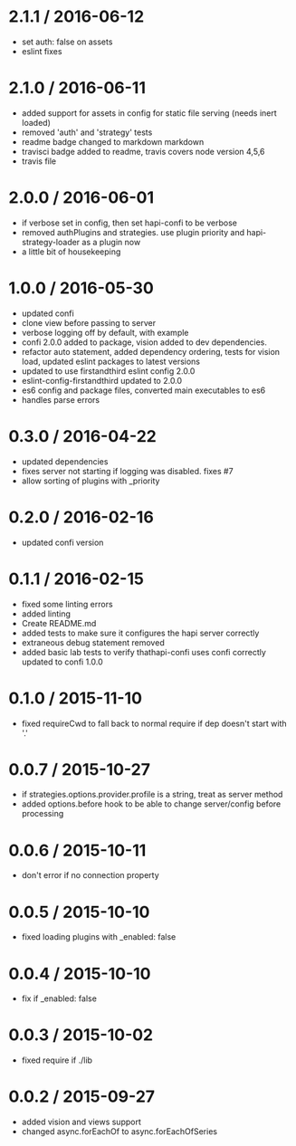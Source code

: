 
2.1.1 / 2016-06-12
==================

  * set auth: false on assets
  * eslint fixes

2.1.0 / 2016-06-11
==================

  * added support for assets in config for static file serving (needs inert loaded)
  * removed 'auth' and 'strategy' tests
  * readme badge changed to markdown markdown
  * travisci badge added to readme, travis covers node version 4,5,6
  * travis file

2.0.0 / 2016-06-01
==================

  * if verbose set in config, then set hapi-confi to be verbose
  * removed authPlugins and strategies. use plugin priority and hapi-strategy-loader as a plugin now
  * a little bit of housekeeping

1.0.0 / 2016-05-30
==================

  * updated confi
  * clone view before passing to server
  * verbose logging off by default, with example
  * confi 2.0.0 added to package, vision added to dev dependencies.
  * refactor auto statement, added dependency ordering, tests for vision load, updated eslint packages to latest versions
  * updated to use firstandthird eslint config 2.0.0
  * eslint-config-firstandthird updated to 2.0.0
  * es6 config and package files, converted main executables to es6
  * handles parse errors

0.3.0 / 2016-04-22
==================

  * updated dependencies
  * fixes server not starting if logging was disabled. fixes #7
  * allow sorting of plugins with _priority

0.2.0 / 2016-02-16
==================

  * updated confi version

0.1.1 / 2016-02-15
==================

  * fixed some linting errors
  * added linting
  * Create README.md
  * added tests to make sure it configures the hapi server correctly
  * extraneous debug statement removed
  * added basic lab tests to verify thathapi-confi uses confi correctly updated to confi 1.0.0

0.1.0 / 2015-11-10
==================

  * fixed requireCwd to fall back to normal require if dep doesn't start with '.'

0.0.7 / 2015-10-27
==================

  * if strategies.options.provider.profile is a string, treat as server method
  * added options.before hook to be able to change server/config before processing

0.0.6 / 2015-10-11
==================

  * don't error if no connection property

0.0.5 / 2015-10-10
==================

  * fixed loading plugins with _enabled: false

0.0.4 / 2015-10-10
==================

  * fix if _enabled: false

0.0.3 / 2015-10-02
==================

  * fixed require if ./lib

0.0.2 / 2015-09-27
==================

  * added vision and views support
  * changed async.forEachOf to async.forEachOfSeries
